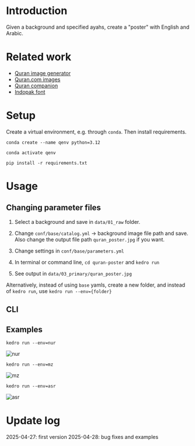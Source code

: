 # Introduction

Given a background and specified ayahs, create a "poster" with English and Arabic.

# Related work

- [Quran image generator](https://github.com/ZeyadAbbas/quran-image-generator)
- [Quran.com images](https://github.com/quran/quran.com-images)
- [Quran companion](https://github.com/0xzer0x/quran-companion)
- [Indopak font](https://github.com/marwan/indopak-quran-text)

# Setup

Create a virtual environment, e.g. through `conda`. Then install requirements.

`conda create --name qenv python=3.12`

`conda activate qenv`

`pip install -r requirements.txt`

# Usage

## Changing parameter files

1. Select a background and save in `data/01_raw` folder.

2. Change `conf/base/catalog.yml` -> background image file path and save. Also change the output file path `quran_poster.jpg` if you want.

3. Change settings in `conf/base/parameters.yml`

4. In terminal or command line, `cd quran-poster` and `kedro run`

5. See output in `data/03_primary/quran_poster.jpg`

Alternatively, instead of using `base` yamls, create a new folder, and instead of `kedro run`, use `kedro run --env={folder}`

## CLI

## Examples

`kedro run --env=nur`

![nur](quran-poster/data/03_primary/quran_poster_nur.png)


`kedro run --env=mz`

![mz](quran-poster/data/03_primary/quran_poster_mz.png)


`kedro run --env=asr`

![asr](quran-poster/data/03_primary/quran_poster_asr.png)


# Update log

2025-04-27: first version
2025-04-28: bug fixes and examples